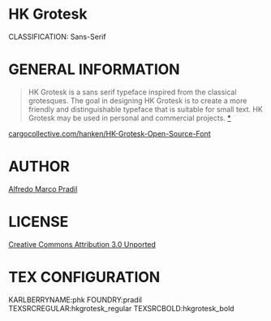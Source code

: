 HK Grotesk
==========
CLASSIFICATION: Sans-Serif


GENERAL INFORMATION
===================

> HK Grotesk is a sans serif typeface inspired from the classical grotesques.
> The goal in designing HK Grotesk is to create a more friendly and
> distinguishable typeface that is suitable for small text. HK Grotesk may be
> used in personal and commercial projects.
> [*](https://fontlibrary.org/en/font/hk-grotesk)

[cargocollective.com/hanken/HK-Grotesk-Open-Source-Font](http://cargocollective.com/hanken/HK-Grotesk-Open-Source-Font)


AUTHOR
======
[Alfredo Marco Pradil](http://behance.net/pradil)



LICENSE
=======
[Creative Commons Attribution 3.0 Unported](http://creativecommons.org/licenses/by/3.0/)


TEX CONFIGURATION
=================
KARLBERRYNAME:phk
FOUNDRY:pradil
TEXSRCREGULAR:hkgrotesk_regular
TEXSRCBOLD:hkgrotesk_bold

